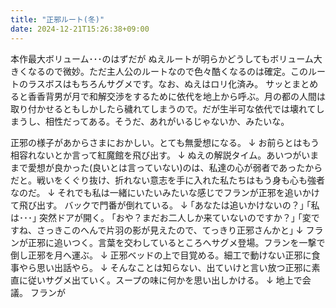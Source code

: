```yaml
---
title: "正邪ルート(冬)"
date: 2024-12-21T15:26:38+09:00
---
```

本作最大ボリューム･･･のはずだが
ぬえルートが明らかどうしてもボリューム大きくなるので微妙。ただ主人公のルートなので色々酷くなるのは確定。このルートのラスボスはもちろんサグメです。なお、ぬえはロリ化済み。
サッとまとめると香香背男が月で和解交渉をするために依代を地上から呼ぶ。月の都の人間は取り付かせるともしかしたら穢れてしまうので。だが生半可な依代では壊れてしまうし、相性だってある。そうだ、あれがいるじゃないか、みたいな。



正邪の様子があからさまにおかしい。とても無愛想になる。
↓
お前らとはもう相容れないとか言って紅魔館を飛び出す。
↓
ぬえの解説タイム。あいつがいままで愛想が良かった(良いとは言っていない)のは、私達の心が弱者であったからだと。戦いをくぐり抜け、折れない意志を手に入れた私たちはもう身も心も強者なのだ。
↓
それでも私は一緒にいたいみたいな感じでフランが正邪を追いかけて飛び出す。
バックで門番が倒れている。
↓
｢あなたは追いかけないの？｣
｢私は･･･｣
突然ドアが開く。
｢おや？まだお二人しか来ていないのですか？｣
｢変ですね、さっきこのへんで片羽の影が見えたので、てっきり正邪さんかと｣
↓
フランが正邪に追いつく。言葉を交わしているところへサグメ登場。フランを一撃で倒し正邪を月へ運ぶ。
↓
正邪ベッドの上で目覚める。細工で動けない正邪に食事やら思い出話やら。
↓
そんなことは知らない、出ていけと言い放つ正邪に素直に従いサグメ出ていく。スープの味に何かを思い出しかける。
↓
地上で会議。
フランが
